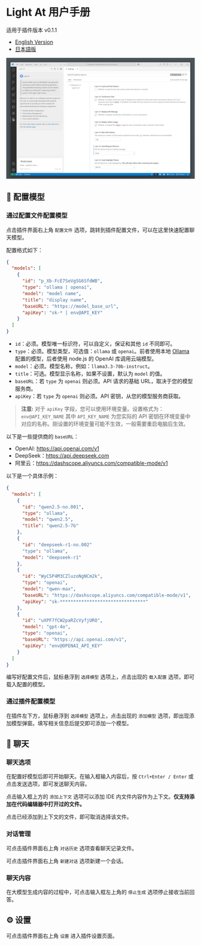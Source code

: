 # Light At 用户手册

适用于插件版本 v0.1.1

- [English Version](user-manual_en.md)
- [日本語版](user-manual_ja.md)

![](img/01.png)

## 📝 配置模型

### 通过配置文件配置模型

点击插件界面右上角 `配置文件` 选项，跳转到插件配置文件，可以在这里快速配置聊天模型。

配置格式如下：

```json
{
  "models": [
    {
      "id": "p_Xb-FcE7SeVgSG6SfdWB",
      "type": "ollama | openai",
      "model": "model name",
      "title": "display name",
      "baseURL": "https://model_base_url",
      "apiKey": "sk-* | env@API_KEY"
    }
  ]
}
```
- `id`：必须。模型唯一标识符，可以自定义，保证和其他 `id` 不同即可。
- `type`：必须。模型类型，可选值：`ollama` 或 `openai`。前者使用本地 [Ollama](https://github.com/ollama/ollama) 配置的模型，后者使用 node.js 的 OpenAI 库调用云端模型。
- `model`：必须。模型名称，例如：`llama3.3-70b-instruct`。
- `title`：可选。模型显示名称，如果不设置，默认为 `model` 的值。
- `baseURL`：若 `type` 为 `openai` 则必须。API 请求的基础 URL，取决于您的模型服务商。
- `apiKey`：若 `type` 为 `openai` 则必须。API 密钥，从您的模型服务商获取。

> **注意:** 对于 `apiKey` 字段，您可以使用环境变量。设置格式为：`env@API_KEY_NAME` 其中 `API_KEY_NAME` 为您实际的 API 密钥在环境变量中对应的名称。刚设置的环境变量可能不生效，一般需要重启电脑后生效。

以下是一些提供商的 `baseURL`：
- OpenAI: https://api.openai.com/v1
- DeepSeek：https://api.deepseek.com
- 阿里云：https://dashscope.aliyuncs.com/compatible-mode/v1

以下是一个具体示例：

```json
{
  "models": [
    {
      "id": "qwen2.5-no.001",
      "type": "ollama",
      "model": "qwen2.5",
      "title": "qwen2.5-7b"
    },
    {
      "id": "deepseek-r1-no.002"
      "type": "ollama",
      "model": "deepseek-r1"
    },
    {
      "id": "WyCSP4M3CZluzoNgNCm2k",
      "type": "openai",
      "model": "qwen-max",
      "baseURL": "https://dashscope.aliyuncs.com/compatible-mode/v1",
      "apiKey": "sk-********************************"
    },
    {
      "id": "uXPF7fCW2paRZcVyfjURO",
      "model": "gpt-4o",
      "type": "openai",
      "baseURL": "https://api.openai.com/v1",
      "apiKey": "env@OPENAI_API_KEY"
    }
  ]
}
```

编写好配置文件后，鼠标悬浮到 `选择模型` 选项上，点击出现的 `载入配置` 选项，即可载入配置的模型。

### 通过插件配置模型

在插件左下方，鼠标悬浮到 `选择模型` 选项上，点击出现的 `添加模型` 选项，即出现添加模型弹窗。填写相关信息后提交即可添加一个模型。

## 💬 聊天

### 聊天选项

在配置好模型后即可开始聊天。在输入框输入内容后，按 `Ctrl+Enter / Enter` 或点击发送选项，即可发送聊天内容。

点击输入框上方的 `添加上下文` 选项可以添加 IDE 内文件内容作为上下文。**仅支持添加在代码编辑器中打开过的文件。**

点击已经添加到上下文的文件，即可取消选择该文件。

### 对话管理

可点击插件界面右上角 `对话历史` 选项查看聊天记录文件。

可点击插件界面右上角 `新建对话` 选项新建一个会话。

### 聊天内容

在大模型生成内容的过程中，可点击输入框左上角的 `停止生成` 选项停止接收当前回答。

## ⚙️ 设置

可点击插件界面右上角 `设置` 进入插件设置页面。